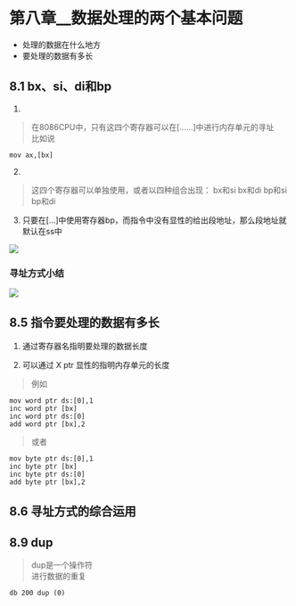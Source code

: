 # 第八章__数据处理的两个基本问题  

- 处理的数据在什么地方  
- 要处理的数据有多长  

## 8.1 bx、si、di和bp  
1. 
> 在8086CPU中，只有这四个寄存器可以在[......]中进行内存单元的寻址  
> 比如说  

	mov ax,[bx]  

2. 
> 这四个寄存器可以单独使用，或者以四种组合出现：
> bx和si
> bx和di
> bp和si
> bp和di

3. 只要在[...]中使用寄存器bp，而指令中没有显性的给出段地址，那么段地址就默认在ss中

![](https://gitee.com/absurdnut/tuchuang/raw/master/img/20221003194739.png)


### 寻址方式小结  

![](https://gitee.com/absurdnut/tuchuang/raw/master/img/20221003194817.png)


## 8.5 指令要处理的数据有多长  

1. 通过寄存器名指明要处理的数据长度

2. 可以通过 X ptr 显性的指明内存单元的长度

> 例如  

	mov word ptr ds:[0],1
	inc word ptr [bx]
	inc word ptr ds:[0]
	add word ptr [bx],2

>或者  

	mov byte ptr ds:[0],1
	inc byte ptr [bx]
	inc byte ptr ds:[0]
	add byte ptr [bx],2

## 8.6 寻址方式的综合运用

## 8.9 dup

> dup是一个操作符  
> 进行数据的重复  

	db 200 dup (0)








































